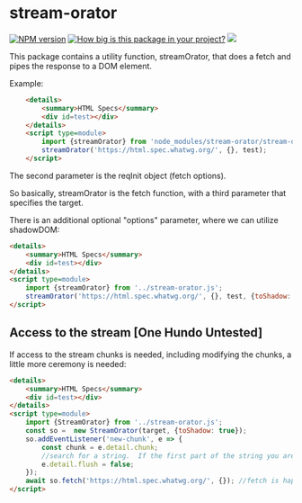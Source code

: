 # stream-orator

[![NPM version](https://badge.fury.io/js/stream-orator.png)](http://badge.fury.io/js/stream-orator)
[![How big is this package in your project?](https://img.shields.io/bundlephobia/minzip/stream-orator?style=for-the-badge)](https://bundlephobia.com/result?p=stream-orator)
<img src="http://img.badgesize.io/https://cdn.jsdelivr.net/npm/stream-orator?compression=gzip">

This package contains a utility function, streamOrator, that does a fetch and pipes the response to a DOM element.

Example:

```html
    <details>
        <summary>HTML Specs</summary>
        <div id=test></div>
    </details>
    <script type=module>
        import {streamOrator} from 'node_modules/stream-orator/stream-orator.js';
        streamOrator('https://html.spec.whatwg.org/', {}, test);
    </script>
```

The second parameter is the reqInit object (fetch options).

So basically, streamOrator is the fetch function, with a third parameter that specifies the target.

There is an additional optional "options" parameter, where we can utilize shadowDOM:

```html
<details>
    <summary>HTML Specs</summary>
    <div id=test></div>
</details>
<script type=module>
    import {streamOrator} from '../stream-orator.js';
    streamOrator('https://html.spec.whatwg.org/', {}, test, {toShadow: true});
</script>
```

## Access to the stream [One Hundo Untested]

If access to the stream chunks is needed, including modifying the chunks, a little more ceremony is needed:

```html
<details>
    <summary>HTML Specs</summary>
    <div id=test></div>
</details>
<script type=module>
    import {StreamOrator} from '../stream-orator.js';
    const so =  new StreamOrator(target, {toShadow: true});
    so.addEventListener('new-chunk', e => {
        const chunk = e.detail.chunk;
        //search for a string.  If the first part of the string you are searching for is found at the end of the chunk, may need to ask the orator to wait before flushing to the stream
        e.detail.flush = false;
    });
    await so.fetch('https://html.spec.whatwg.org/', {}); //fetch is happening!
</script>
```

